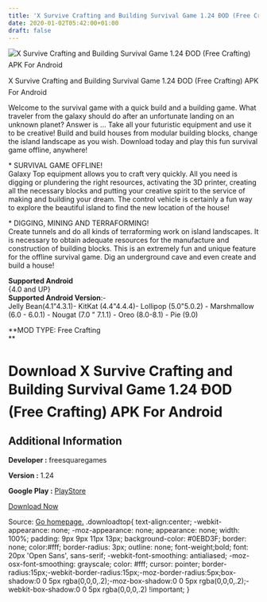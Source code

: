 ```yaml
---
title: 'X Survive Crafting and Building Survival Game 1.24 ÐOD (Free Crafting) APK For Android'
date: 2020-01-02T05:42:00+01:00
draft: false
---
```


![X Survive Crafting and Building Survival Game 1.24 ÐOD (Free Crafting) APK For Android](https://i0.wp.com/apkhome.net/wp-content/uploads/2019/11/X-Survive-Crafting-and-Building-Survival-Game-1.24-ÐOD-Free-Crafting.jpg "X Survive Crafting and Building Survival Game 1.24 ÐOD (Free Crafting) APK For Android")

  

X Survive Crafting and Building Survival Game 1.24 ÐOD (Free Crafting) APK For Android

Welcome to the survival game with a quick build and a building game. What traveler from the galaxy should do after an unfortunate landing on an unknown planet? Answer is ... Take all your futuristic equipment and use it to be creative! Build and build houses from modular building blocks, change the island landscape as you wish. Download today and play this fun survival game offline, anywhere!

\* SURVIVAL GAME OFFLINE!  
Galaxy Top equipment allows you to craft very quickly. All you need is digging or plundering the right resources, activating the 3D printer, creating all the necessary blocks and putting your creative spirit to the service of making and building your dream. The control vehicle is certainly a fun way to explore the beautiful island to find the new location of the house!

\* DIGGING, MINING AND TERRAFORMING!  
Create tunnels and do all kinds of terraforming work on island landscapes. It is necessary to obtain adequate resources for the manufacture and construction of building blocks. This is an extremely fun and unique feature for the offline survival game. Dig an underground cave and even create and build a house!

**Supported Android**  
{4.0 and UP}  
**Supported Android Version**:-  
Jelly Bean(4.1"4.3.1)- KitKat (4.4"4.4.4)- Lollipop (5.0"5.0.2) - Marshmallow (6.0 - 6.0.1) - Nougat (7.0 " 7.1.1) - Oreo (8.0-8.1) - Pie (9.0)

**MOD TYPE: Free Crafting  
**

Download X Survive Crafting and Building Survival Game 1.24 ÐOD (Free Crafting) APK For Android
================================================================================================

Additional Information
----------------------

**Developer :** freesquaregames

**Version :** 1.24

**Google Play :** [PlayStore](https://play.google.com/store/apps/details?id=com.freesquaregames.xsurvive)

  

[Download Now](https://store4app.co/post/x-survive-crafting-and-building-survival-game-1-24-od-free-crafting-apk-for-android_1573672546)

  
Source: [Go homepage.](https://store4app.co/post/x-survive-crafting-and-building-survival-game-1-24-od-free-crafting-apk-for-android_1573672546) .downloadtop{ text-align:center; -webkit-appearance: none; -moz-appearance: none; appearance: none; width: 100%; padding: 9px 9px 11px 13px; background-color: #0EBD3F; border: none; color:#fff; border-radius: 3px; outline: none; font-weight;bold; font: 20px 'Open Sans', sans-serif; -webkit-font-smoothing: antialiased; -moz-osx-font-smoothing: grayscale; color: #fff; cursor: pointer; border-radius:15px;-webkit-border-radius:15px;-moz-border-radius:5px;box-shadow:0 0 5px rgba(0,0,0,.2);-moz-box-shadow:0 0 5px rgba(0,0,0,.2);-webkit-box-shadow:0 0 5px rgba(0,0,0,.2) !important; }